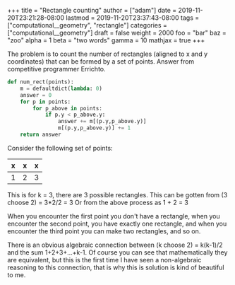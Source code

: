 +++
title = "Rectangle counting"
author = ["adam"]
date = 2019-11-20T23:21:28-08:00
lastmod = 2019-11-20T23:37:43-08:00
tags = ["computational__geometry", "rectangle"]
categories = ["computational__geometry"]
draft = false
weight = 2000
foo = "bar"
baz = "zoo"
alpha = 1
beta = "two words"
gamma = 10
mathjax = true
+++

The problem is to count the number of rectangles (aligned to x and y
coordinates) that can be formed by a set of points. Answer from competitive
programmer Errichto.

```python
def num_rect(points):
    m = defaultdict(lambda: 0)
    answer = 0
    for p in points:
        for p_above in points:
            if p.y < p_above.y:
                answer += m[(p.y,p_above.y)]
                m[(p.y,p_above.y)] += 1
    return answer
```

Consider the following set of points:

| x | x | x |
|---|---|---|
| 1 | 2 | 3 |

This is for k = 3, there are 3 possible rectangles.
This can be gotten from (3 choose 2) = 3\*2/2 = 3
Or from the above process as 1 + 2 = 3

When you encounter the first point you don't have a
rectangle, when you encounter the second point, you
have exactly one rectangle, and when you encounter
the third point you can make two rectangles, and so
on.

There is an obvious algebraic connection between (k choose 2) = k(k-1)/2 and the
sum 1+2+3+...+k-1. Of course you can see that mathematically they are
equivalent, but this is the first time I have seen a non-algebraic reasoning to
this connection, that is why this is solution is kind of beautiful to me.

